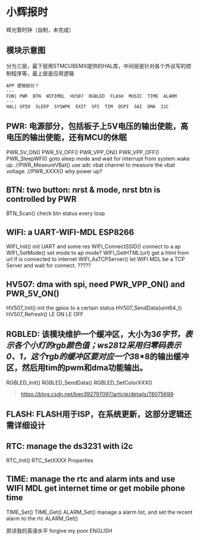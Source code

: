 # 小辉报时

辉光管时钟（自制，未完成）

## 模块示意图

分为三层，最下层用STMCUBEMX提供的HAL库，中间层是针对各个外设写的控制程序等，最上层是应用逻辑

```
APP 逻辑部分？
---
FUN| PWR  BTN  WIFIMDL  HV507  RGBLED  FLASH  MUSIC  TIME  ALARM
---
HAL| GPIO  SLEEP  SYSWPK  EXIT  SPI  TIM  QSPI  SAI  DMA  I2C
```

## PWR: 电源部分，包括板子上5V电压的输出使能，高电压的输出使能，还有MCU的休眠
PWR_5V_ON()
PWR_5V_OFF()
PWR_VPP_ON()
PWR_VPP_OFF()
PWR_SleepWFI()  goto sleep mode and wait for interrupt from system wake up.
//PWR_MeasureVBat() use adc vbat channel to measure the vbat voltage. 
//PWR_XXXX() why power up?

## BTN: two button: nrst & mode, nrst btn is controlled by PWR
BTN_Scan() check btn status every loop

## WIFI: a UART-WIFI-MDL ESP8266
WIFI_Init() init UART and some res
WIFI_ConnectSSID() connect to a ap
WIFI_SetMode()  set mode to ap mode?
WIFI_GetHTML(url)  get a html from url if is connected to internet
WIFI_AsTCPServer()  let WIFI MDL be a TCP Server and wait for connect.
?????

## HV507: dma with spi, need PWR_VPP_ON() and PWR_5V_ON()
HV507_Init()  init the gpios to a certain status
HV507_SendData(uint64_t)
HV507_Refresh()  LE ON LE OFF

## RGBLED: 该模块维护一个缓冲区，大小为3*6字节，表示各个小灯的rgb颜色值；ws2812采用归零码表示0、1，这个rgb的缓冲区要对应一个3*8*8的输出缓冲区，然后用tim的pwm和dma功能输出。
RGBLED_Init()
RGBLED_SendData()
RGBLED_SetColorXXX()
> https://blog.csdn.net/ben392797097/article/details/78075699

## FLASH: FLASH用于ISP，在系统更新，这部分逻辑还需详细设计

## RTC: manage the ds3231 with i2c
RTC_Init()
RTC_SetXXXX Properties

## TIME: manage the rtc and alarm ints and use WIFI MDL get internet time or get mobile phone time
TIME_Set()
TIME_Get()
ALARM_Set()  manage a alarm list, and set the recent alarm to the rtc
ALARM_Get()

原谅我的英语水平
forgive my poor ENGLISH
